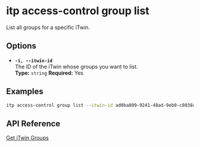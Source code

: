 # itp access-control group list

List all groups for a specific iTwin.

## Options

- **`-i, --itwin-id`**  
  The ID of the iTwin whose groups you want to list.  
  **Type:** `string` **Required:** Yes

## Examples

```bash
itp access-control group list --itwin-id ad0ba809-9241-48ad-9eb0-c8038c1a1d51
```

## API Reference

[Get iTwin Groups](https://developer.bentley.com/apis/access-control-v2/operations/get-itwin-groups/)
